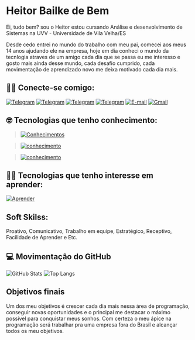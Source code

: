 # **Heitor Bailke de Bem**
Ei, tudo bem? sou o Heitor estou cursando Análise e desenvolvimento de Sistemas na UVV - Universidade de Vila Velha/ES

Desde cedo entrei no mundo do trabalho com meu pai, comecei aos meus 14 anos ajudando ele na empresa, hoje em dia conheci o mundo da tecnlogia atraves de um amigo cada dia que se passa eu me interesso e gosto mais ainda desse mundo, cada desafio cumprido, cada movimentação de aprendizado novo me deixa motivado cada dia mais.
## **🤝🏻 Conecte-se comigo:**
[![Telegram](https://img.shields.io/badge/instagram-000?style=for-the-badge&logo=instagram&logoColor=red)](https://www.instagram.com/heitor_bailke/) [![Telegram](https://img.shields.io/badge/Telegram-000?style=for-the-badge&logo=telegram&logoColor=2CA5E0)](https://t.me/27999068603) [![Telegram](https://img.shields.io/badge/github-000?style=for-the-badge&logo=github&logoColor=white)](https://github.com/Heitor-Bailke) [![Telegram](https://img.shields.io/badge/whatsapp-000?style=for-the-badge&logo=whatsapp&logoColor=grenn)](https://t.me/27999068603) [![E-mail](https://img.shields.io/badge/-Email-000?style=for-the-badge&logo=microsoft-outlook&logoColor=007BFF)](mailto:heitorbailkedev@homail.com) [![Gmail](https://img.shields.io/badge/Gmail-black?style=for-the-badge&logo=gmail&logoColor)](mailto:heitorbailke@gmail.com)
## 🤓 **Tecnologias que tenho conhecimento:**
>[![Conhecimentos](https://skillicons.dev/icons?i=html,css&theme=dark)](https://skillicons.dev)

>[![conhecimento](https://skillicons.dev/icons?i=cs,py,js,angular,typescript&theme=dark)](https://skillicons.dev)

>[![conhecimento](https://skillicons.dev/icons?i=mysql,postgres&theme=dark)](https://skillicons.dev)

## 👏🏻 **Tecnologias que tenho interesse em aprender:**
[![Aprender](https://skillicons.dev/icons?i=aws,react,java&perline=3)](https://skillicons.dev)

## **Soft Skilss:**
Proativo, Comunicativo, Trabalho em equipe, Estratégico, Receptivo, Facilidade de Aprender e Etc.


## 💻 **Movimentação do GitHub**
![GitHub Stats](https://github-readme-stats.vercel.app/api?username=Heitor-bailke&theme=transparent&bg_color=000&border_color=30A3DC&show_icons=true&icon_color=30A3DC&title_color=E94D5F&text_color=FFF)
![Top Langs](https://github-readme-stats-git-masterrstaa-rickstaa.vercel.app/api/top-langs/?username=heitor-bailke&bg_color=000&border_color=30A3DC&title_color=E94D5F&text_color=FFF)

## **Objetivos finais**
Um dos meu objetivos é crescer cada dia mais nessa área de programação, conseguir novas oportunidades e o principal me destacar o máximo possível para conquistar meus sonhos.
Com certeza o meu ápice na programação será trabalhar pra uma empresa fora do Brasil e alcançar todos os meu objetivos.


